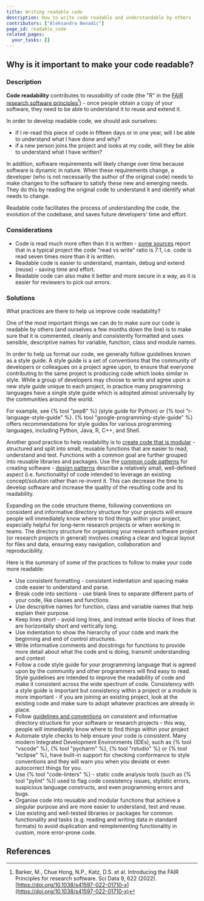 ```yaml
---
title: Writing readable code
description: How to write code readable and understandable by others
contributors: ["Aleksandra Nenadic"]
page_id: readable_code
related_pages:
  your_tasks: []
---
```



## Why is it important to make your code readable?

### Description

**Code readability** contributes to *reusability* of code (the "R" in the [FAIR research software principles][fair-rs-principles][^1]) - 
once people obtain a copy of your software, they need to be able to understand it to reuse and extend it. 

In order to develop readable code, we should ask ourselves: 

* if I re-read this piece of code in fifteen days or in one year, will I be able to understand what I have done and why? 
* if a new person joins the project and looks at my code, will they be able to understand what I have written?

In addition, software requirements will likely change over time because software is dynamic in nature. 
When these requirements change, a developer (who is not necessarily the author of the original code) needs to make 
changes to the software to satisfy these new and emerging needs. 
They do this by reading the original code to understand it and identify what needs to change. 

Readable code facilitates the process of understanding the code, the evolution of the codebase, 
and saves future developers' time and effort.

### Considerations

- Code is read much more often than it is written - [some sources][code-is-read-more-than-it-is-written] report that in a typical project the code 
"read vs write" ratio is 7:1, i.e. code is read seven times more than it is written.
- Readable code is easier to understand, maintain, debug and extend (reuse) - saving time and effort.
- Readable code can also make it better and more secure in a way, as it is easier for reviewers to pick out errors.


### Solutions

What practices are there to help us improve code readability?

One of the most important things we can do to make sure our code is readable by others (and ourselves a few months down 
the line) is to make sure that it is commented, cleanly and consistently formatted and uses sensible, 
descriptive names for variable, function, class and module names. 

In order to help us format our code, we generally follow guidelines known as a style guide. 
A style guide is a set of conventions that the community of developers or colleagues on a project agree upon, 
to ensure that everyone contributing to the same project is producing code which looks similar in style. 
While a group of developers may choose to write and agree upon a new style guide unique to each project, 
in practice many programming languages have a single style guide which is adopted almost universally by the communities 
around the world. 

For example, see {% tool "pep8" %} (style guide for Python) or {% tool "r-language-style-guide" %}.
{% tool "google-programming-style-guide" %} offers recommendations for style guides for various programming languages, 
including Python, Java, R, C++, and Shell.

Another good practice to help readability is to [create code that is modular][modular-code] - structured and split into 
small, reusable functions that are easier to read, understand and test.
Functions with a common goal are further grouped into reusable libraries and packages. 
Use the [common code patterns][design-patterns] for creating software - [design patterns][design-patterns-book] 
describe a relatively small, well-defined aspect (i.e. functionality) of code intended to leverage an 
existing concept/solution rather than re-invent it. 
This can decrease the time to develop software and increase the quality of the resulting code and its readability.

Expanding on the code structure theme, following conventions on consistent and informative directory structure for your 
projects will ensure people will immediately know where to find things within your project, especially helpful for 
long-term research projects or when working in teams. 
The directory structure for organising your research software project (or research projects in general) involves 
creating a clear and logical layout for files and data, ensuring easy navigation, collaboration and reproducibility.

Here is the summary of some of the practices to follow to make your code more readable:

- Use consistent formatting - consistent indentation and spacing make code easier to understand and parse. 
- Break code into sections - use blank lines to separate different parts of your code, like classes and functions. 
- Use descriptive names for function, class and variable names that help explain their purpose.
- Keep lines short - avoid long lines, and instead write blocks of lines that are horizontally short and vertically long. 
- Use indentation to show the hierarchy of your code and mark the beginning and end of control structures. 
- Write informative comments and docstrings for functions to provide more detail about what the code and is doing, transmit understanding and context 
- Follow a code style guide for your programming language that is agreed upon by the community and other programmers will find easy to read. 
Style guidelines are intended to improve the readability of code and make it consistent across the wide spectrum of code. 
Consistency with a style guide is important but consistency within a project or a module is more important - if you 
are joining an existing project, look at the existing code and make sure to adopt whatever practices are already in place.
- Follow [guidelines and conventions](https://carpentries-incubator.github.io/fair-research-software/07-code-structure.html#directory-structure-for-software-projects)
  on consistent and informative directory structure for your software or research projects - this way, people will immediately know where to find things within your project
- Automate style checks to help ensure your code is consistent. Many modern Integrated Development Environments (IDEs), such as {% tool "vscode" %}, {% tool "pycharm" %}, {% tool "rstudio" %} or {% tool "eclipse" %}, 
have built-in support for checking conformance to style conventions and they will warn you when you deviate or even autocorrect things for you.
- Use {% tool "code-linters" %} - static code analysis tools (such as {% tool "pylint" %}) used to flag code consistency issues, stylistic errors, suspicious language constructs, and even programming errors and bugs.
- Organise code into reusable and modular functions that achieve a singular purpose and are more easier to understand, test and reuse.
- Use existing and well-tested libraries or packages for common functionality and tasks (e.g. reading and writing data in standard formats) to avoid duplication and reimplementing
functionality in custom, more error-prone code.

      
## References
[^1]: Barker, M., Chue Hong, N.P., Katz, D.S. et al. Introducing the FAIR Principles for research software. Sci Data 9, 622 (2022). [https://doi.org/10.1038/s41597-022-01710-x](https://doi.org/10.1038/s41597-022-01710-x)

[fair-rs]: https://carpentries-incubator.github.io/fair-research-software
[ssi]: https://www.software.ac.uk/
[fair-rs-principles]: https://www.nature.com/articles/s41597-022-01710-x
[fair-rs]: https://carpentries-incubator.github.io/fair-research-software
[intermediate-rs-dev]: https://carpentries-incubator.github.io/python-intermediate-development/
[pep8]: https://peps.python.org/pep-0008/
[r-guidelines]: https://google.github.io/styleguide/Rguide.html
[code-linters]: https://en.wikipedia.org/wiki/Lint_%28software%29
[modular-code]: https://best-practice-and-impact.github.io/qa-of-code-guidance/modular_code.html
[design-patterns-book]: https://refactoring.guru/design-pattern
[design-patterns]: https://en.wikipedia.org/wiki/Software_design_pattern
[code-is-read-more-than-it-is-written]: https://primalskill.blog/code-is-read-more-than-it-is-written

